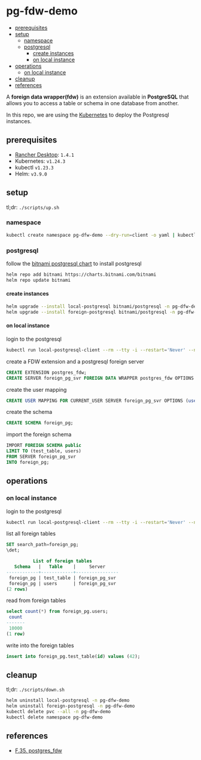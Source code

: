 # pg-fdw-demo <!-- omit in toc -->

- [prerequisites](#prerequisites)
- [setup](#setup)
  - [namespace](#namespace)
  - [postgresql](#postgresql)
    - [create instances](#create-instances)
    - [on local instance](#on-local-instance)
- [operations](#operations)
  - [on local instance](#on-local-instance-1)
- [cleanup](#cleanup)
- [references](#references)

A **foreign data wrapper(fdw)** is an extension available in **PostgreSQL** that allows you to access a table or schema in one database from another.

In this repo, we are using the [Kubernetes](https://kubernetes.io/) to deploy the Postgresql instances.

## prerequisites

- [Rancher Desktop](https://github.com/rancher-sandbox/rancher-desktop): `1.4.1`
- Kubernetes: `v1.24.3`
- kubectl `v1.23.3`
- Helm: `v3.9.0`

## setup

tl;dr: `./scripts/up.sh`

### namespace

```sh
kubectl create namespace pg-dfw-demo --dry-run=client -o yaml | kubectl apply -f -
```

### postgresql

follow the [bitnami postgresql chart](https://github.com/bitnami/charts/tree/master/bitnami/postgresql) to install postgresql

```sh
helm repo add bitnami https://charts.bitnami.com/bitnami
helm repo update bitnami
```

#### create instances

```sh
helm upgrade --install local-postgresql bitnami/postgresql -n pg-dfw-demo -f postgresql/local.yaml
helm upgrade --install foreign-postgresql bitnami/postgresql -n pg-dfw-demo -f postgresql/foreign.yaml
```

#### on local instance

login to the postgresql

```sh
kubectl run local-postgresql-client --rm --tty -i --restart='Never' --namespace pg-dfw-demo --image docker.io/bitnami/postgresql:14.5.0-debian-11-r21 --env="PGPASSWORD=demo_password" --command -- psql --host local-postgresql -U postgres -d postgres -p 5432
```

create a FDW extension and a postgresql foreign server

```sql
CREATE EXTENSION postgres_fdw;
CREATE SERVER foreign_pg_svr FOREIGN DATA WRAPPER postgres_fdw OPTIONS (host 'foreign-postgresql', port '5432', dbname 'postgres');
```

create the user mapping

```sql
CREATE USER MAPPING FOR CURRENT_USER SERVER foreign_pg_svr OPTIONS (user 'foreign_user', password 'foreign_user_password');
```

create the schema

```sql
CREATE SCHEMA foreign_pg;
```

import the foreign schema

```sql
IMPORT FOREIGN SCHEMA public
LIMIT TO (test_table, users)
FROM SERVER foreign_pg_svr
INTO foreign_pg;
```

## operations

### on local instance

login to the postgresql

```sh
kubectl run local-postgresql-client --rm --tty -i --restart='Never' --namespace pg-dfw-demo --image docker.io/bitnami/postgresql:14.5.0-debian-11-r21 --env="PGPASSWORD=demo_password" --command -- psql --host local-postgresql -U postgres -d postgres -p 5432
```

list all foreign tables

```sql
SET search_path=foreign_pg;
\det;

          List of foreign tables
   Schema   |   Table    |     Server
------------+------------+----------------
 foreign_pg | test_table | foreign_pg_svr
 foreign_pg | users      | foreign_pg_svr
(2 rows)
```

read from foreign tables

```sql
select count(*) from foreign_pg.users;
 count
-------
 10000
(1 row)
```

write into the foreign tables

```sql
insert into foreign_pg.test_table(id) values (42);
```

## cleanup

tl;dr: `./scripts/down.sh`

```sh
helm uninstall local-postgresql -n pg-dfw-demo
helm uninstall foreign-postgresql -n pg-dfw-demo
kubectl delete pvc --all -n pg-dfw-demo
kubectl delete namespace pg-dfw-demo
```

## references

- [F.35. postgres_fdw](https://www.postgresql.org/docs/current/postgres-fdw.html)
